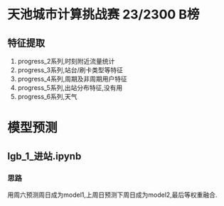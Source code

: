 # 天池城市计算挑战赛 23/2300 B榜
## 特征提取
1. progress_2系列,时刻附近流量统计
2. progress_3系列,站台/刷卡类型等特征
3. progress_4系列,周期及非周期用户特征
4. progress_5系列,出站分布特征,没有用
5. progress_6系列,天气
# 模型预测
## lgb_1_进站.ipynb
### 思路
用周六预测周日成为model1,上周日预测下周日成为model2,最后等权重融合.
